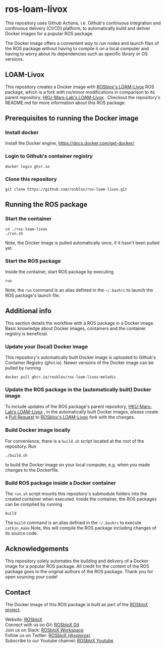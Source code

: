 # ros-loam-livox

This repository uses Github Actions, i.e. Github's  continuous integration and continuous delivery (CI/CD) platform, to automatically build and deliver Docker images for a popular ROS package.

The Docker image offers a convenient way to run nodes and launch files of the ROS package without having to compile it on a local computer and having to worry about its dependencies such as specific library or OS versions.

## LOAM-Livox

This repository creates a Docker image with 
[ROSblox's LOAM-Livox](https://github.com/rosblox/loam_livox) 
ROS package, which is a fork with no/minor modifications in comparison to its parent repository, 
[HKU-Mars-Lab's LOAM-Livox](https://github.com/hku-mars/loam_livox)
. Checkout the repository's README.md for more information about this ROS package.

## Prerequisites to running the Docker image

### Install docker

Install the Docker engine, https://docs.docker.com/get-docker/.


### Login to Github's container registry
```
docker login ghcr.io
```

### Clone this repository
```
git clone https://github.com/rosblox/ros-loam-livox.git
```


## Running the ROS package

### Start the container
```
cd ./ros-loam-livox
./run.sh
```
Note, the Docker image is pulled automatically once, if it hasn't been pulled yet.

### Start the ROS package
Inside the container, start ROS package by executing
```
run
```
Note, the `run` command is an alias defined in the `~/.bashrc` to launch the ROS package's launch file.


## Additional info

This section details the workflow with a ROS package in a Docker image. Basic knowledge about Docker images, containers and the container registry is beneficial.

### Update your (local) Docker image

This repository's automatically built Docker image is uploaded to Github's Container Registry (ghcr.io). Newer versions of the Docker image can be pulled by running
```
docker pull ghcr.io/rosblox/ros-loam-livox:melodic
```

### Update the ROS package in the (automatically built) Docker image

To include updates of the ROS package's parent repository,
[HKU-Mars-Lab's LOAM-Livox](https://github.com/hku-mars/loam_livox)
, in the automatically built Docker images, please create a [Pull Request](https://docs.github.com/en/pull-requests/collaborating-with-pull-requests/proposing-changes-to-your-work-with-pull-requests/creating-a-pull-request) to 
[ROSblox's LOAM-Livox](https://github.com/rosblox/loam_livox) 
fork with the changes. 

### Build Docker image locally
For convenience, there is a `build.sh` script located at the root of the repository. Run 
```
./build.sh
```
to build the Docker image on your local computer, e.g. when you made changes to the Dockerfile.


### Build ROS package inside a Docker container

The `run.sh` script mounts this repository's submodule folders into the created container when executed. Inside the container, the ROS packages can be compiled by running 
```
build
``` 
The `build` command is an alias  defined in the `~/.bashrc` to execute `catkin_make`.Note, this will compile the ROS package including changes of its source code. 


## Acknowledgements

This repository solely automates the building and delivery of a Docker image for a popular ROS package. All credit for the content of the ROS package goes to the original authors of the ROS package. Thank you for open sourcing your code!


## Contact

The Docker image of this ROS package is built as part of the [ROSbloX project](https://rosblox.github.io).


Website: [ROSbloX](https://rosblox.github.io)  
Connect with us on Git: [ROSbloX Git](https://github.com/rosblox)  
Join us on Slack: [ROSbloX Workspace](https://join.slack.com/t/rosblox/shared_invite/zt-1c6ifc24n-OswQtNwORkq588QPNZ2KoA)  
Follow us on Twitter: [ROSbloX (@xploros)](https://twitter.com/xploros)  
Subscribe to our Youtube channel: [ROSbloX Youtube](https://www.youtube.com/channel/UC8t8kygP_QODOw7MCxGZJVg)  
